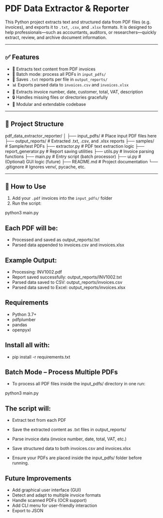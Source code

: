 # PDF Data Extractor & Reporter

This Python project extracts text and structured data from PDF files (e.g. invoices), and exports it to `.txt`, `.csv`, and `.xlsx` formats. It is designed to help professionals—such as accountants, auditors, or researchers—quickly extract, review, and archive document information.

---

## ✅ Features

- 📄 Extracts text content from PDF invoices
- 📁 Batch mode: process all PDFs in `input_pdfs/`
- 📝 Saves `.txt` reports per file in `output_reports/`
- 📊 Exports parsed data to `invoices.csv` and `invoices.xlsx`
- 🧠 Extracts invoice number, date, customer, total, VAT, description
- 🔒 Handles missing files or directories gracefully
- 🧩 Modular and extendable codebase

---

## 📁 Project Structure

pdf_data_extractor_reporter/
│
├── input_pdfs/ # Place input PDF files here
├── output_reports/ # Extracted .txt, .csv, and .xlsx reports
├── samples/ # Sample/test PDFs
├── extractor.py # PDF text extraction logic
├── report_generator.py # Report saving utilities
├── utils.py # Invoice parsing functions
├── main.py # Entry script (batch processor)
├── ui.py # (Optional) GUI logic (future)
├── README.md # Project documentation
└── .gitignore # Ignores venv/, pycache, etc.


---

## 🚀 How to Use

1. Add your `.pdf` invoices into the `input_pdfs/` folder  
2. Run the script:

python3 main.py

## Each PDF will be:

- Processed and saved as output_reports/<filename>.txt
- Parsed data appended to invoices.csv and invoices.xlsx

## Example Output:

- Processing: INV1002.pdf
- Report saved successfully: output_reports/INV1002.txt
- Parsed data saved to CSV: output_reports/invoices.csv
- Parsed data saved to Excel: output_reports/invoices.xlsx


## Requirements
- Python 3.7+
- pdfplumber
- pandas
- openpyxl


## Install all with:
- pip install -r requirements.txt


## Batch Mode – Process Multiple PDFs
- To process all PDF files inside the input_pdfs/ directory in one run:

python3 main.py

## The script will:

- Extract text from each PDF

- Save the extracted content as .txt files in output_reports/

- Parse invoice data (invoice number, date, total, VAT, etc.)

- Save structured data to both invoices.csv and invoices.xlsx

- Ensure your PDFs are placed inside the input_pdfs/ folder before running.



## Future Improvements

- Add graphical user interface (GUI)
- Detect and adapt to multiple invoice formats
- Handle scanned PDFs (OCR support)
- Add CLI menu for user-friendly interaction
- Export to JSON
